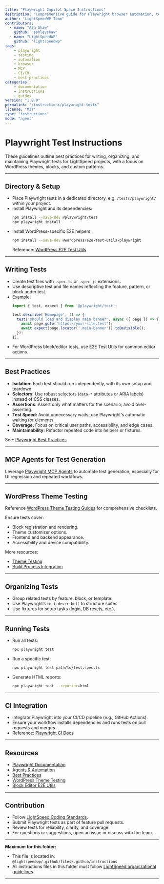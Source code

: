 ```yaml
---
title: "Playwright Copilot Space Instructions"
description: "Comprehensive guide for Playwright browser automation, test generation, debugging, and best practices for LightSpeed projects."
author: "LightSpeedWP Team"
contributors:
  - name: "Ash Shaw"
    github: "ashleyshaw"
  - name: "LightSpeedWP"
    github: "lightspeedwp"
tags:
    - playwright
    - testing
    - automation
    - browser
    - MCP
    - CI/CD
    - best-practices
categories:
    - documentation
    - instructions
    - guides
version: "1.0.0"
permalink: "/instructions/playwright-tests"
license: "MIT"
type: "instructions"
mode: "agent"
---
```



# Playwright Test Instructions

These guidelines outline best practices for writing, organizing, and maintaining Playwright tests for LightSpeed projects, with a focus on WordPress themes, blocks, and custom patterns.

---

## Directory & Setup

- Place Playwright tests in a dedicated directory, e.g. `/tests/playwright/` within your project.
- Install Playwright and its dependencies:
  ```bash
  npm install --save-dev @playwright/test
  npx playwright install
  ```
- Install WordPress-specific E2E helpers:
  ```bash
  npm install --save-dev @wordpress/e2e-test-utils-playwright
  ```
  Reference: [WordPress E2E Test Utils](https://developer.wordpress.org/block-editor/reference-guides/packages/packages-e2e-test-utils-playwright/)

---

## Writing Tests

- Create test files with `.spec.ts` or `.spec.js` extensions.
- Use descriptive test and file names reflecting the feature, pattern, or block under test.
- Example:
  ```js
  import { test, expect } from '@playwright/test';

  test.describe('Homepage', () => {
    test('should load and display main banner', async ({ page }) => {
      await page.goto('https://your-site.test');
      await expect(page.locator('.main-banner')).toBeVisible();
    });
  });
  ```
- For WordPress block/editor tests, use E2E Test Utils for common editor actions.

---

## Best Practices

- **Isolation:** Each test should run independently, with its own setup and teardown.
- **Selectors:** Use robust selectors (`data-*` attributes or ARIA labels) instead of CSS classes.
- **Assertions:** Assert only what matters for the scenario; avoid over-asserting.
- **Test Speed:** Avoid unnecessary waits; use Playwright's automatic waiting for elements.
- **Coverage:** Focus on critical user paths, accessibility, and edge cases.
- **Maintainability:** Refactor repeated code into helpers or fixtures.

See: [Playwright Best Practices](https://playwright.dev/docs/best-practices)

---

## MCP Agents for Test Generation

Leverage [Playwright MCP Agents](https://playwright.dev/agents/playwright-mcp-generating-tests) to automate test generation, especially for UI regression and repeated workflows.

---

## WordPress Theme Testing

Reference [WordPress Theme Testing Guides](https://developer.wordpress.org/themes/advanced-topics/theme-testing/) for comprehensive checklists.

Ensure tests cover:

- Block registration and rendering.
- Theme customizer options.
- Frontend and backend appearance.
- Accessibility and device compatibility.

More resources:
- [Theme Testing](https://developer.wordpress.org/themes/releasing-your-theme/testing/)
- [Build Process Integration](https://developer.wordpress.org/themes/advanced-topics/build-process/)

---

## Organizing Tests

- Group related tests by feature, block, or template.
- Use Playwright’s `test.describe()` to structure suites.
- Use fixtures for setup tasks (login, DB resets, etc.).

---

## Running Tests

- Run all tests:
  ```bash
  npx playwright test
  ```
- Run a specific test:
  ```bash
  npx playwright test path/to/test.spec.ts
  ```
- Generate HTML reports:
  ```bash
  npx playwright test --reporter=html
  ```

---

## CI Integration

- Integrate Playwright into your CI/CD pipeline (e.g., GitHub Actions).
- Ensure your workflow installs dependencies and runs tests on pull requests and merges.
- Reference: [Playwright CI Docs](https://playwright.dev/docs/ci-intro)

---

## Resources

- [Playwright Documentation](https://playwright.dev/docs/intro)
- [Agents & Automation](https://playwright.dev/agents)
- [Best Practices](https://playwright.dev/docs/best-practices)
- [WordPress Theme Testing](https://developer.wordpress.org/themes/advanced-topics/theme-testing/)
- [Block Editor E2E Utils](https://developer.wordpress.org/block-editor/reference-guides/packages/packages-e2e-test-utils-playwright/)

---

## Contribution

- Follow [LightSpeed Coding Standards](./coding-standards.instructions.md).
- Submit Playwright tests as part of feature pull requests.
- Review tests for reliability, clarity, and coverage.
- For questions or suggestions, open an issue or discuss with the team.

---

**Maximum for this folder:**  
- This file is located in: `@lightspeedwp/.github/files/.github/instructions`  
- All instructions files in this folder must follow [LightSpeed organizational guidelines](https://github.com/lightspeedwp/.github/blob/master/.github/custom-instructions.md).

---